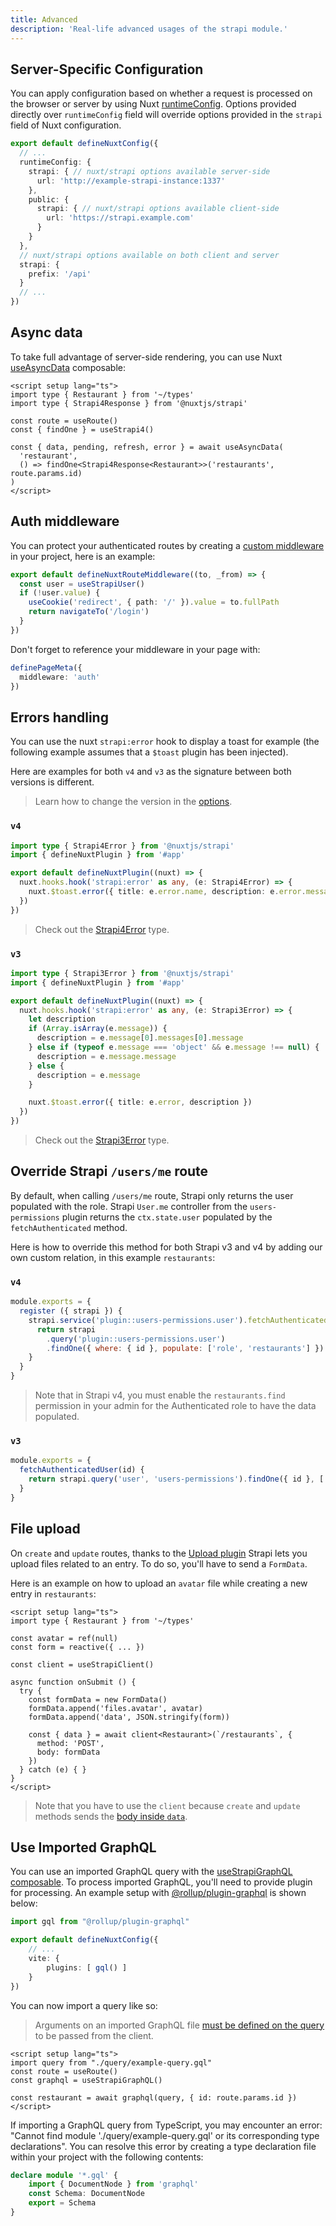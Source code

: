 ```yaml
---
title: Advanced
description: 'Real-life advanced usages of the strapi module.'
---
```


## Server-Specific Configuration

You can apply configuration based on whether a request is processed on the browser or server by using Nuxt [runtimeConfig](https://v3.nuxtjs.org/guide/features/runtime-config). Options provided directly over `runtimeConfig` field will override options provided in the `strapi` field of Nuxt configuration.

```ts
export default defineNuxtConfig({
  // ...
  runtimeConfig: {
    strapi: { // nuxt/strapi options available server-side
      url: 'http://example-strapi-instance:1337'
    },
    public: {
      strapi: { // nuxt/strapi options available client-side
        url: 'https://strapi.example.com'
      }
    }
  },
  // nuxt/strapi options available on both client and server
  strapi: {
    prefix: '/api'
  }
  // ...
})
```

## Async data

To take full advantage of server-side rendering, you can use Nuxt [useAsyncData](https://v3.nuxtjs.org/docs/usage/data-fetching#useasyncdata) composable:

```vue
<script setup lang="ts">
import type { Restaurant } from '~/types'
import type { Strapi4Response } from '@nuxtjs/strapi'

const route = useRoute()
const { findOne } = useStrapi4()

const { data, pending, refresh, error } = await useAsyncData(
  'restaurant',
  () => findOne<Strapi4Response<Restaurant>>('restaurants', route.params.id)
)
</script>
```

## Auth middleware

You can protect your authenticated routes by creating a [custom middleware](https://v3.nuxtjs.org/docs/directory-structure/middleware/) in your project, here is an example:

```ts [middleware/auth.ts]
export default defineNuxtRouteMiddleware((to, _from) => {
  const user = useStrapiUser()
  if (!user.value) {
    useCookie('redirect', { path: '/' }).value = to.fullPath
    return navigateTo('/login')
  }
})
```

Don't forget to reference your middleware in your page with:

```ts [pages/my-page.vue]
definePageMeta({
  middleware: 'auth'
})
```

## Errors handling

You can use the nuxt `strapi:error` hook to display a toast for example (the following example assumes that a `$toast` plugin has been injected).

Here are examples for both `v4` and `v3` as the signature between both versions is different.

> Learn how to change the version in the [options](/setup#options).

### `v4`

```ts [plugins/strapi.client.ts]
import type { Strapi4Error } from '@nuxtjs/strapi'
import { defineNuxtPlugin } from '#app'

export default defineNuxtPlugin((nuxt) => {
  nuxt.hooks.hook('strapi:error' as any, (e: Strapi4Error) => {
    nuxt.$toast.error({ title: e.error.name, description: e.error.message })
  })
})
```

> Check out the [Strapi4Error](https://github.com/nuxt-community/strapi-module/blob/dev/src/runtime/types/v4.d.ts#L3) type.

### `v3`

```ts [plugins/strapi.client.ts]
import type { Strapi3Error } from '@nuxtjs/strapi'
import { defineNuxtPlugin } from '#app'

export default defineNuxtPlugin((nuxt) => {
  nuxt.hooks.hook('strapi:error' as any, (e: Strapi3Error) => {
    let description
    if (Array.isArray(e.message)) {
      description = e.message[0].messages[0].message
    } else if (typeof e.message === 'object' && e.message !== null) {
      description = e.message.message
    } else {
      description = e.message
    }

    nuxt.$toast.error({ title: e.error, description })
  })
})
```

> Check out the [Strapi3Error](https://github.com/nuxt-community/strapi-module/blob/dev/src/runtime/types/v3.d.ts#L3) type.

## Override Strapi `/users/me` route

By default, when calling `/users/me` route, Strapi only returns the user populated with the role. Strapi `User.me` controller from the `users-permissions` plugin returns the `ctx.state.user` populated by the `fetchAuthenticated` method.

Here is how to override this method for both Strapi v3 and v4 by adding our own custom relation, in this example `restaurants`:

### `v4`

```js [src/index.js]
module.exports = {
  register ({ strapi }) {
    strapi.service('plugin::users-permissions.user').fetchAuthenticatedUser = (id) => {
      return strapi
        .query('plugin::users-permissions.user')
        .findOne({ where: { id }, populate: ['role', 'restaurants'] })
    }
  }
}
```

> Note that in Strapi v4, you must enable the `restaurants.find` permission in your admin for the Authenticated role to have the data populated.

### `v3`

```js [extensions/users-permissions/services/User.js]
module.exports = {
  fetchAuthenticatedUser(id) {
    return strapi.query('user', 'users-permissions').findOne({ id }, ['role', 'restaurants'])
  }
}
```

## File upload

On `create` and `update` routes, thanks to the [Upload plugin](https://docs.strapi.io/developer-docs/latest/plugins/upload.html#upload-files-related-to-an-entry) Strapi lets you upload files related to an entry. To do so, you'll have to send a `FormData`.

Here is an example on how to upload an `avatar` file while creating a new entry in `restaurants`:

```vue
<script setup lang="ts">
import type { Restaurant } from '~/types'

const avatar = ref(null)
const form = reactive({ ... })

const client = useStrapiClient()

async function onSubmit () {
  try {
    const formData = new FormData()
    formData.append('files.avatar', avatar)
    formData.append('data', JSON.stringify(form))

    const { data } = await client<Restaurant>(`/restaurants`, {
      method: 'POST',
      body: formData
    })
  } catch (e) { }
}
</script>
```

> Note that you have to use the `client` because `create` and `update` methods sends the [body inside `data`](https://github.com/nuxt-community/strapi-module/blob/dev/src/runtime/composables/useStrapi4.ts#L64).

## Use Imported GraphQL

You can use an imported GraphQL query with the [useStrapiGraphQL composable](/usage#usestrapigraphql). To process imported GraphQL, you'll need to provide plugin for processing. An example setup with [@rollup/plugin-graphql](https://www.npmjs.com/package/@rollup/plugin-graphql) is shown below:

```ts [nuxt.config.ts]
import gql from "@rollup/plugin-graphql"

export default defineNuxtConfig({
	// ...
	vite: {
		plugins: [ gql() ]
	}
})
```

You can now import a query like so:

> Arguments on an imported GraphQL file [must be defined on the query](https://graphql.org/graphql-js/passing-arguments/) to be passed from the client.

```vue
<script setup lang="ts">
import query from "./query/example-query.gql"
const route = useRoute()
const graphql = useStrapiGraphQL()

const restaurant = await graphql(query, { id: route.params.id })
</script>
```

If importing a GraphQL query from TypeScript, you may encounter an error: "Cannot find module './query/example-query.gql' or its corresponding type declarations". You can resolve this error by creating a type declaration file within your project with the following contents:

```ts [globals.d.ts]
declare module '*.gql' {
	import { DocumentNode } from 'graphql'
	const Schema: DocumentNode
	export = Schema
}
```
